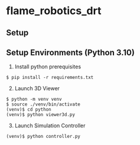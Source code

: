 # flame_robotics_drt

## Setup

## Setup Environments (Python 3.10)

1. Install python prerequisites
```
$ pip install -r requirements.txt
```

2. Launch 3D Viewer
```
$ python -m venv venv
$ source ./venv/bin/activate
(venv)$ cd python
(venv)$ python viewer3d.py
```

3. Launch Simulation Controller
```
(venv)$ python controller.py
```